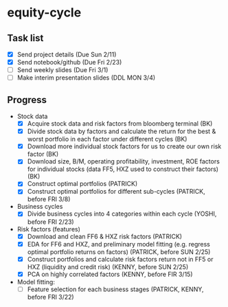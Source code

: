 # equity-cycle

## Task list

- [x] Send project details (Due Sun 2/11)
- [x] Send notebook/github (Due Fri 2/23)
- [ ] Send weekly slides (Due Fri 3/1)
- [ ] Make interim presentation slides (DDL MON 3/4)

## Progress

- Stock data
  - [x] Acquire stock data and risk factors from bloomberg terminal (BK)
  - [x] Divide stock data by factors and calculate the return for the best & worst portfolio in each factor under different cycles (BK)
  - [x] Download more individual stock factors for us to create our own risk factor (BK)
  - [x] Download size, B/M, operating profitability, investment, ROE factors for individual stocks (data FF5, HXZ used to construct their factors) (BK)
  - [x] Construct optimal portfolios (PATRICK)
  - [x] Construct optimal portfolios for different sub-cycles (PATRICK, before FRI 3/8)
 
- Business cycles
  - [x] Divide business cycles into 4 categories within each cycle (YOSHI, before FRI 2/23)

- Risk factors (features)
  - [x] Download and clean FF6 & HXZ risk factors (PATRICK) 
  - [x] EDA for FF6 and HXZ, and preliminary model fitting (e.g. regress optimal portfolio returns on factors) (PATRICK, before SUN 2/25) 
  - [x] Construct portfolios and calculate risk factors return not in FF5 or HXZ (liquidity and credit risk)  (KENNY, before SUN 2/25)
  - [x] PCA on highly correlated factors (KENNY, before FIR 3/15)
    
- Model fitting:
  - [ ] Feature selection for each business stages (PATRICK, KENNY, before FRI 3/22)
